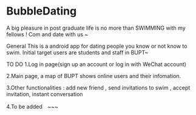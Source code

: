 # BubbleDating
A big pleasure in post graduate life is no more than SWIMMING with my fellows ! Com and date with us ~ 

General
This is a android app for dating people you know or not know to swim.  Initial target users are students and staff in BUPT~


TO DO
1.Log in page(sign up an account or log in with WeChat account)

2.Main page, a map of BUPT shows online users and their infomation.

3.Other functionalities : add new friend , send invitations to swim , accept invitation, instant conversation 

4.To be added　~~~ 


